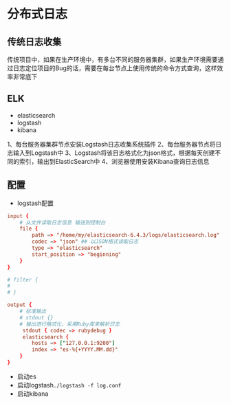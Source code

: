 # 分布式日志

## 传统日志收集

传统项目中，如果在生产环境中，有多台不同的服务器集群，如果生产环境需要通过日志定位项目的Bug的话，需要在每台节点上使用传统的命令方式查询，这样效率非常底下

## ELK

- elasticsearch
- logstash
- kibana

1、每台服务器集群节点安装Logstash日志收集系统插件
2、每台服务器节点将日志输入到Logstash中
3、Logstash将该日志格式化为json格式，根据每天创建不同的索引，输出到ElasticSearch中
4、浏览器使用安装Kibana查询日志信息

## 配置

- logstash配置

```conf
input {
    # 从文件读取日志信息 输送到控制台
    file {
        path => "/home/my/elasticsearch-6.4.3/logs/elasticsearch.log"
        codec => "json" ## 以JSON格式读取日志
        type => "elasticsearch"
        start_position => "beginning"
    }
}

# filter {
#
# }

output {
    # 标准输出 
    # stdout {}
    # 输出进行格式化，采用Ruby库来解析日志   
     stdout { codec => rubydebug }
	 elasticsearch {
        hosts => ["127.0.0.1:9200"]
        index => "es-%{+YYYY.MM.dd}"
    }	 
}
```

- 启动es
- 启动logstash`./logstash -f log.conf`
- 启动kibana